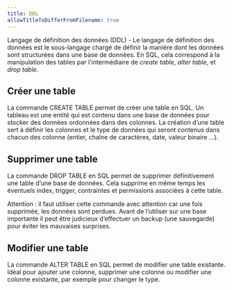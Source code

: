 ```yaml
---
title: DDL
allowTitleToDifferFromFilename: true
---
```


Langage de définition des données (DDL) - Le langage de définition des données est le sous-langage chargé de définir la manière dont les données sont structurées dans une base de données. En SQL, cela correspond à la manipulation des tables par l'intermédiaire de *create table*, *alter table*, et *drop table*.

## Créer une table

La commande CREATE TABLE permet de créer une table en SQL. Un tableau est une entité qui est contenu dans une base de données pour stocker des données ordonnées dans des colonnes. La création d’une table sert à définir les colonnes et le type de données qui seront contenus dans chacun des colonne (entier, chaîne de caractères, date, valeur binaire …).

## Supprimer une table

La commande DROP TABLE en SQL permet de supprimer définitivement une table d’une base de données. Cela supprime en même temps les éventuels index, trigger, contraintes et permissions associées à cette table.

Attention : il faut utiliser cette commande avec attention car une fois supprimée, les données sont perdues. Avant de l’utiliser sur une base importante il peut être judicieux d’effectuer un backup (une sauvegarde) pour éviter les mauvaises surprises.

## Modifier une table

La commande ALTER TABLE en SQL permet de modifier une table existante. Idéal pour ajouter une colonne, supprimer une colonne ou modifier une colonne existante, par exemple pour changer le type.
